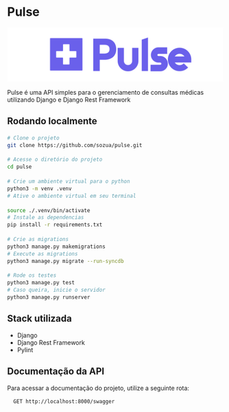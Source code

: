 
# Pulse

![App Screenshot](/assets/logo.png)

Pulse é uma API simples para o gerenciamento de consultas médicas utilizando Django e Django Rest Framework


## Rodando localmente

```bash
# Clone o projeto
git clone https://github.com/sozua/pulse.git

# Acesse o diretório do projeto
cd pulse

# Crie um ambiente virtual para o python
python3 -m venv .venv
# Ative o ambiente virtual em seu terminal

source ./.venv/bin/activate
# Instale as dependencias
pip install -r requirements.txt

# Crie as migrations
python3 manage.py makemigrations
# Execute as migrations
python3 manage.py migrate --run-syncdb

# Rode os testes
python3 manage.py test
# Caso queira, inicie o servidor
python3 manage.py runserver
```
## Stack utilizada

- Django
- Django Rest Framework
- Pylint


## Documentação da API
Para acessar a documentação do projeto,  utilize a seguinte rota:
```http
  GET http://localhost:8000/swagger
```